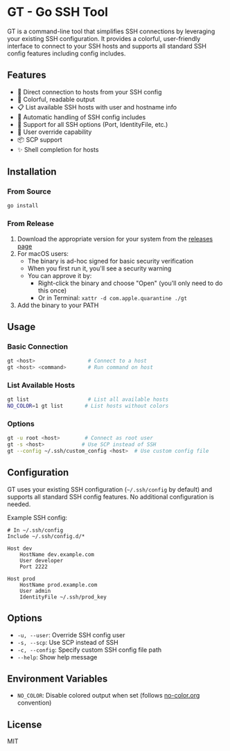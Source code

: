 # GT - Go SSH Tool

GT is a command-line tool that simplifies SSH connections by leveraging your existing SSH configuration. It provides a colorful, user-friendly interface to connect to your SSH hosts and supports all standard SSH config features including config includes.

## Features

- 🚀 Direct connection to hosts from your SSH config
- 🎨 Colorful, readable output
- 📋 List available SSH hosts with user and hostname info
- 🔄 Automatic handling of SSH config includes
- 🔑 Support for all SSH options (Port, IdentityFile, etc.)
- 👤 User override capability
- 📦 SCP support
- ✨ Shell completion for hosts

## Installation

### From Source
```bash
go install
```

### From Release
1. Download the appropriate version for your system from the [releases page](https://github.com/yourusername/gt/releases)
2. For macOS users:
   - The binary is ad-hoc signed for basic security verification
   - When you first run it, you'll see a security warning
   - You can approve it by:
     - Right-click the binary and choose "Open" (you'll only need to do this once)
     - Or in Terminal: `xattr -d com.apple.quarantine ./gt`
3. Add the binary to your PATH

## Usage

### Basic Connection
```bash
gt <host>                 # Connect to a host
gt <host> <command>       # Run command on host
```

### List Available Hosts
```bash
gt list                   # List all available hosts
NO_COLOR=1 gt list       # List hosts without colors
```

### Options
```bash
gt -u root <host>        # Connect as root user
gt -s <host>            # Use SCP instead of SSH
gt --config ~/.ssh/custom_config <host>  # Use custom config file
```

## Configuration

GT uses your existing SSH configuration (`~/.ssh/config` by default) and supports all standard SSH config features. No additional configuration is needed.

Example SSH config:
```ssh-config
# In ~/.ssh/config
Include ~/.ssh/config.d/*

Host dev
    HostName dev.example.com
    User developer
    Port 2222

Host prod
    HostName prod.example.com
    User admin
    IdentityFile ~/.ssh/prod_key
```

## Options

- `-u, --user`: Override SSH config user
- `-s, --scp`: Use SCP instead of SSH
- `-c, --config`: Specify custom SSH config file path
- `--help`: Show help message

## Environment Variables

- `NO_COLOR`: Disable colored output when set (follows [no-color.org](https://no-color.org) convention)

## License

MIT
